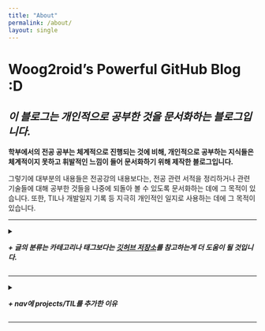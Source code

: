 ```yaml
---
title: "About"
permalink: /about/
layout: single
---
```

# Woog2roid’s Powerful GitHub Blog :D

## *이 블로그는 개인적으로 공부한 것을 문서화하는 블로그입니다.*
 
__학부에서의 전공 공부는 체계적으로 진행되는 것에 비해, 개인적으로 공부하는 지식들은 체계적이지 못하고 휘발적인 느낌이 들어 문서화하기 위해 제작한 블로그입니다.__

그렇기에 대부분의 내용들은 전공강의 내용보다는, 전공 관련 서적을 정리하거나 관련 기술들에 대해 공부한 것들을 나중에 되돌아 볼 수 있도록 문서화하는 데에 그 목적이 있습니다. 또한, TIL나 개발일지 기록 등 지극히 개인적인 일지로 사용하는 데에 그 목적이 있습니다.

-----

<details>

<summary>

<strong><em>+ 글의 분류는 카테고리나 태그보다는 <a href="https://github.com/woog2roid/woog2roid.github.io/tree/master/_posts"> 깃허브 저장소</a>를 참고하는게 더 도움이 될 것입니다. </em></strong>

</summary>

<div markdown = 1>

이왕 만드는 블로그 깔끔하게 만들고 싶었기에, 카테고리, 태그와 관련하여 고민이 생겼습니다.  
컨텐츠의 양이 적어 어떻게 묶어도 이상하여서 어떻게 처리해야 할지 정말 고민을 많이 했습니다.  

다른 블로그들은 어떻게 정리를 하였나 찾아보던중 블로그를 제작할 때의 본래 목적인 문서화와 조금 떨어진 고민에 너무 많은 시간을 쏟았다는 생각이 강하게 들며,

<u>"내가 공부한 거 내가 알기 편하게 하자고 하는 블로그에 왜 이런 고민을 하지?, 누가 보기는 할까?, 나 보기 편하게 내용도 나만 알아보게 적어놓고 왜 태그는 고민하지?"</u> 와 같은 생각이 들었습니다.  

자기만족을 위해 최대한 태그는 깔끔하게 쓰려는 노력은 하겠으나,  
혹시 정말 만에하나라도 이 블로그를 참고할 일이 있는 사람이라면,  
__[깃허브 레포지터리](https://github.com/woog2roid/woog2roid.github.io/tree/master/_posts)를 보고 참고한다면, 카테고리나 태그보다 더 큰 도움이 될 것이라 생각합니다.__

</div>
</details>

----- 

<details>

<summary>

<strong><em>+ nav에 projects/TIL를 추가한 이유 </em></strong>

</summary>

<div markdown = 1>

<u>TIL에는 간단한 개념들을 정리할 것이다.</u>  
공부를 하면서 배우게 되는 용어나 개념들이 많았는데, 이를 블로그에 포스팅하자니 카테고리나 태그가 애매하다 싶었다. 그렇다고 올리지 않자니 또 블로그 포스팅을 통해 얻는 재미와 이점(한번 더 정리하면서 더 깊게 이해함 + 나중에 다시보기 편함)을 포기할 수 없어서, TIL를 만들었다.  

<u>Projects에는 개발일지와 토이 프로젝트를 통해 배운 것들을 개발일지 형식으로 정리할 것이다.</u>  
프로젝트들을 진행하면서 얻는 지식들은 생각보다 많았는데, 이러한 지식들은 특히 온라인을 통해 얻어졌고 체계적으로 얻어지지는 않았다. 프로젝트가 끝나면 점점 잊혀진다는 느낌을 받았고, 한 번 정리는 해두자는 마음으로 만들게 되었다.

</div>
</details>

----- 
